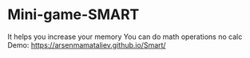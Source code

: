 # Mini-game-SMART
It helps you increase your memory
You can do math operations no calc
Demo: https://arsenmamataliev.github.io/Smart/
